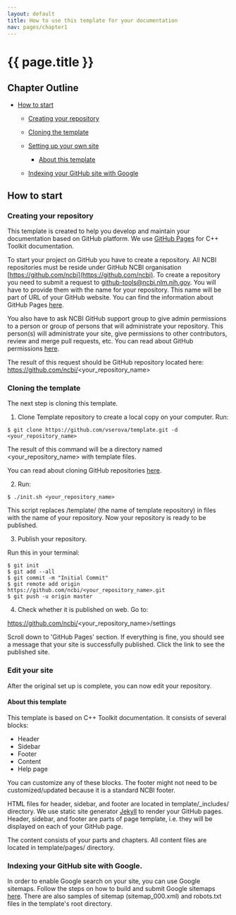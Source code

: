```yaml
---
layout: default
title: How to use this template for your documentation
nav: pages/chapter1
---
```



{{ page.title }}
================================================


## Chapter Outline

- [How to start](#chapter1.how_to_start)

  - [Creating your repository](#chapter1.Creating_your_repository)
  
  - [Cloning the template](#chapter1.Cloning_the_template)
  
  - [Setting up your own site](#chapter1.Setting_up_your_own_site)
  
    - [About this template](#chapter1.About_this_template)
    
  - [Indexing your GitHub site with Google](#chapter1.Indexing_your_GitHub_site_with_Google)


<a name="chapter1.how_to_start"></a>

How to start
-------------

<a name="chapter1.Creating_your_repository"></a>

### Creating your repository

This template is created to help you develop and maintain your documentation based on GitHub platform. We use [GitHub Pages](https://pages.github.com/) for C++ Toolkit documentation. 

To start your project on GitHub you have to create a repository. All NCBI repositories must be reside under GitHub NCBI organisation [https://github.com/ncbi](https://github.com/ncbi). To create a repository you need to submit a request to [github-tools@ncbi.nlm.nih.gov](mailto:github-tools@ncbi.nlm.nih.gov). You will have to provide them with the name for your repository. This name will be part of URL of your GitHub website. You can find the information about GitHub Pages [here](https://help.github.com/en/github/working-with-github-pages/about-github-pages).

You also have to ask NCBI GitHub support group to give admin permissions to a person or group of persons that will administrate your repository. This person(s) will administrate your site, give permissions to other contributors, review and merge pull requests, etc.
You can read about GitHub permissions [here](https://help.github.com/en/github/getting-started-with-github/access-permissions-on-github).

The result of this request should be GitHub repository located here: https://github.com/ncbi/<your_repository_name>

<a name="chapter1.Cloning_the_template"></a>

### Cloning the template

The next step is cloning this template. 
1. Clone Template repository to create a local copy on your computer. Run:

```
$ git clone https://github.com/vserova/template.git -d <your_repository_name>
```
The result of this command will be a directory named <your_repository_name> with template files.

You can read about cloning GitHub repositories [here](https://help.github.com/en/github/creating-cloning-and-archiving-repositories/cloning-a-repository).

2. Run:

```
$ ./init.sh <your_repository_name>
```

This script replaces /template/ (the name of template repository) in files with the name of your repository.
Now your repository is ready to be published.

3. Publish your repository. 

Run this in your terminal:

```
$ git init
$ git add --all
$ git commit -m "Initial Commit"
$ git remote add origin https://github.com/ncbi/<your_repository_name>.git
$ git push -u origin master
``` 

4. Check whether it is published on web. 
Go to:  

https://github.com/ncbi/<your_repository_name>/settings

Scroll down to 'GitHub Pages' section. If everything is fine, you should see a message that your site is successfully published. Click the link to see the published site.

<a name="chapter1.Setting_up_your_own_site"></a>

### Edit your site

After the original set up is complete, you can now edit your repository.


<a name="chapter1.About_this_template"></a>

#### About this template

This template is based on C++ Toolkit documentation. It consists of several blocks:

* Header
* Sidebar
* Footer
* Content
* Help page

You can customize any of these blocks. The footer might not need to be customized/updated because it is a standard NCBI footer.

HTML files for header, sidebar, and footer are located in template/_includes/ directory. We use static site generator [Jekyll](https://help.github.com/en/github/working-with-github-pages/setting-up-a-github-pages-site-with-jekyll) to render your GitHub pages. Header, sidebar, and footer are parts of page template, i.e. they will be displayed on each of your GitHub page.

The content consists of your parts and chapters. All content files are located in template/pages/ directory.

<a name="chapter1.Indexing_your_GitHub_site_with_Google"></a>

### Indexing your GitHub site with Google.

In order to enable Google search on your site, you can use Google sitemaps. Follow the steps on how to build and submit Google sitemaps [here](https://support.google.com/webmasters/answer/183668?hl=en). There are also samples of sitemap (sitemap_000.xml) and robots.txt files in the template's root directory. 
